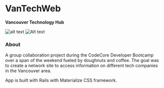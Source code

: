 # VanTechWeb
**Vancouver Technology Hub**

![alt text](.app/assets/images/screenshots/main.png)
![Alt text](~/app/assets/images/screenshots/main.png?raw=true "Title")

### About
A group collaboration project during the CodeCore Developer Bootcamp over a span of the weekend fueled by doughnuts and coffee. The goal was to create a network site to access information on different tech companies in the Vancouver area.

App is built with Rails with Materialize CSS framework.
